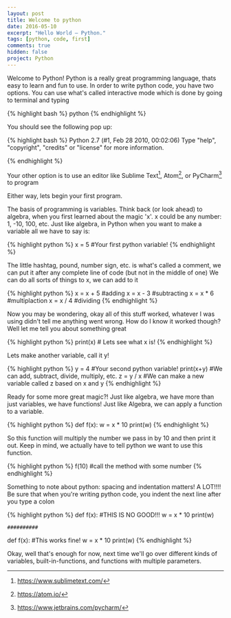 ```yaml
---
layout: post
title: Welcome to python
date: 2016-05-10
excerpt: "Hello World – Python."
tags: [python, code, first]
comments: true
hidden: false
project: Python
---
```


Welcome to Python! Python is a really great programming language, thats easy to learn and fun to use. In order to write python code, you have two options. You can use what's called interactive mode which is done by going to terminal and typing

{% highlight bash %}
  python
{% endhighlight %}

You should see the following pop up:

{% highlight bash %}
Python 2.7 (#1, Feb 28 2010, 00:02:06)
Type "help", "copyright", "credits" or "license" for more information.
>>>

{% endhighlight %}

Your other option is to use an editor like Sublime Text[^1], Atom[^2], or PyCharm[^3] to program


[^1]: <https://www.sublimetext.com/>
[^2]: <https://atom.io/>
[^3]: <https://www.jetbrains.com/pycharm/>

Either way, lets begin your first program. 

The basis of programming is variables. Think back (or look ahead) to algebra, when you first learned about the magic 'x'. x could be any number: 1, -10, 100, etc. Just like algebra, in Python when you want to make a variable all we have to say is:

{% highlight python %}
  x = 5 #Your first python variable!
{% endhighlight %}

The little hashtag, pound, number sign, etc. is what's called a comment, we can put it after any complete line of code (but not in the middle of one)
We can do all sorts of things to x, we can add to it

{% highlight python %}
  x = x + 5 #adding
  x = x - 3 #subtracting
  x = x * 6 #multiplaction
  x = x / 4 #dividing
{% endhighlight %}

Now you may be wondering, okay all of this stuff worked, whatever I was using didn't tell me anything went wrong. How do I know it worked though?
Well let me tell you about something great


{% highlight python %}
  print(x) # Lets see what x is!
{% endhighlight %}

Lets make another variable, call it y!


{% highlight python %}
  y = 4 #Your second python variable!
  print(x+y) #We can add, subtract, divide, multiply, etc. 
  z = y / x #We can make a new variable called z based on x and y
{% endhighlight %}

Ready for some more great magic?! Just like algebra, we have more than just variables, we have functions! 
Just like Algebra, we can apply a function to a variable.

{% highlight python %}
  def f(x):
    w = x * 10
    print(w)
{% endhighlight %}

So this function will multiply the number we pass in by 10 and then print it out.
Keep in mind, we actually have to tell python we want to use this function.


{% highlight python %}
  f(10) #call the method with some number
{% endhighlight %}

Something to note about python: spacing and indentation matters! A LOT!!!! Be sure that when you're writing python code, you indent the next line after you type a colon


{% highlight python %}
  def f(x): #THIS IS NO GOOD!!!
  w = x * 10
  print(w)

    ##########

  def f(x): #This works fine!
    w = x * 10
    print(w)
{% endhighlight %}

Okay, well that's enough for now, next time we'll go over different kinds of variables, built-in-functions, and functions with multiple parameters.